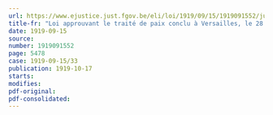 ```yaml
---
url: https://www.ejustice.just.fgov.be/eli/loi/1919/09/15/1919091552/justel
title-fr: "Loi approuvant le traité de paix conclu à Versailles, le 28 juin 1919, entre les puissance alliées et associées, d'une part et l'Allemagne, d'autre part, ainsi que le protocole du même jour, précisant les conditions d'exécution de certaines clauses de ce traité"
date: 1919-09-15
source:
number: 1919091552
page: 5478
case: 1919-09-15/33
publication: 1919-10-17
starts:
modifies:
pdf-original:
pdf-consolidated:
---
```


